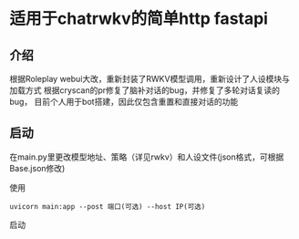 # 适用于chatrwkv的简单http fastapi
## 介绍
根据Roleplay webui大改，重新封装了RWKV模型调用，重新设计了人设模块与加载方式
根据cryscan的pr修复了脑补对话的bug，并修复了多轮对话复读的bug，
目前个人用于bot搭建，因此仅包含重置和直接对话的功能

## 启动
在main.py里更改模型地址、策略（详见rwkv）和人设文件(json格式，可根据Base.json修改)

使用
```
uvicorn main:app --post 端口(可选) --host IP(可选)
```
启动
